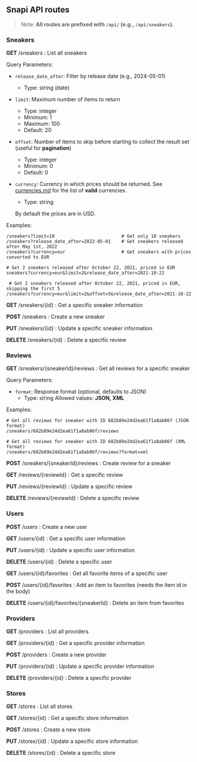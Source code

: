 ## Snapi API routes

> Note: **All routes are prefixed with `/api/` (e.g., `/api/sneakers`).**

### Sneakers

**GET**	/sneakers : List all sneakers

Query Parameters:
- `release_date_after`: Filter by release date (e.g., 2024-05-01)
    - Type: string (date)
- `limit`: Maximum number of items to return
    - Type: integer
    - Minimum: 1
    - Maximum: 100
    - Default: 20
- `offset`: Number of items to skip before starting to collect the result set (useful for **pagination**)
    - Type: integer
    - Minimum: 0
    - Default: 0
- `currency`: Currency in which prices should be returned. See [currencies.md](/docs/currencies.md) for the list of **valid** currencies.
    - Type: string

    By default the prices are in USD.

Examples:
```
/sneakers?limit=10                         # Get only 10 sneakers
/sneakers?release_date_after=2022-05-01    # Get sneakers released after May 1st, 2022
/sneakers?currency=eur                     # Get sneakers with prices converted to EUR

# Get 2 sneakers released after October 22, 2021, priced in EUR
sneakers?currency=eur&limit=2&release_date_after=2021-10-22

 # Get 2 sneakers released after October 22, 2021, priced in EUR, skipping the first 5
/sneakers?currency=eur&limit=2&offset=5&release_date_after=2021-10-22
```

**GET**	/sneakers/{id} : Get a specific sneaker information

**POST** /sneakers : Create a new sneaker

**PUT**	/sneakers/{id} :  Update a specific sneaker information

**DELETE** /sneakers/{id} : Delete a specific review


### Reviews

**GET** /sneakers/{sneakerId}/reviews : Get all reviews for a specific sneaker

Query Parameters:
- `format`: Response format (optional, defaults to JSON)
    - Type: string
    Allowed values: **JSON, XML**

Examples:

```
# Get all reviews for sneaker with ID 682b89e24d2ea61f1a8ab86f (JSON format)
/sneakers/682b89e24d2ea61f1a8ab86f/reviews

# Get all reviews for sneaker with ID 682b89e24d2ea61f1a8ab86f (XML format)
/sneakers/682b89e24d2ea61f1a8ab86f/reviews?format=xml
```

**POST** /sneakers/{sneakerId}/reviews : Create review for a sneaker

**GET**	/reviews/{reviewId} : Get a specific review

**PUT**	/reviews/{reviewId} : Update a specific review

**DELETE** /reviews/{reviewId} : Delete a specific review


### Users

**POST** /users : Create a new user

**GET** /users/{id} : Get a specific user information

**PUT** /users/{id} : Update a specific user information

**DELETE** /users/{id} : Delete a specific user

**GET**	/users/{id}/favorites : Get all favorite items of a specific user

**POST** /users/{id}/favorites : Add an item to favorites (needs the item id in the body)

**DELETE** /users/{id}/favorites/{sneakerId} : Delete an item from favorites


### Providers

**GET**	/providers : List all providers

**GET**	/providers/{id} : Get a specific provider information

**POST** /providers : Create a new provider

**PUT**	/providers/{id} : Update a specific provider information

**DELETE**	/providers/{id} : Delete a specific provider


### Stores

**GET**	/stores : List all stores

**GET**	/stores/{id} : Get a specific store information

**POST** /stores : Create a new store

**PUT**	/stores/{id} :  Update a specific store information

**DELETE**	/stores/{id} :  Delete a specific store